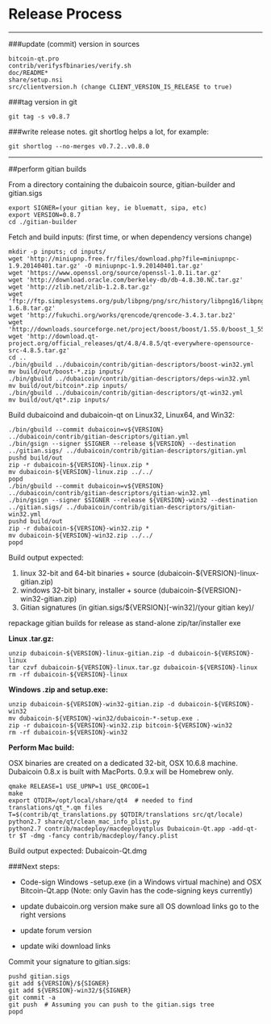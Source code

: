 Release Process
====================

* * *

###update (commit) version in sources


	bitcoin-qt.pro
	contrib/verifysfbinaries/verify.sh
	doc/README*
	share/setup.nsi
	src/clientversion.h (change CLIENT_VERSION_IS_RELEASE to true)

###tag version in git

	git tag -s v0.8.7

###write release notes. git shortlog helps a lot, for example:

	git shortlog --no-merges v0.7.2..v0.8.0

* * *

##perform gitian builds

 From a directory containing the dubaicoin source, gitian-builder and gitian.sigs
  
	export SIGNER=(your gitian key, ie bluematt, sipa, etc)
	export VERSION=0.8.7
	cd ./gitian-builder

 Fetch and build inputs: (first time, or when dependency versions change)

	mkdir -p inputs; cd inputs/
	wget 'http://miniupnp.free.fr/files/download.php?file=miniupnpc-1.9.20140401.tar.gz' -O miniupnpc-1.9.20140401.tar.gz'
	wget 'https://www.openssl.org/source/openssl-1.0.1i.tar.gz'
	wget 'http://download.oracle.com/berkeley-db/db-4.8.30.NC.tar.gz'
	wget 'http://zlib.net/zlib-1.2.8.tar.gz'
	wget 'ftp://ftp.simplesystems.org/pub/libpng/png/src/history/libpng16/libpng-1.6.8.tar.gz'
	wget 'http://fukuchi.org/works/qrencode/qrencode-3.4.3.tar.bz2'
	wget 'http://downloads.sourceforge.net/project/boost/boost/1.55.0/boost_1_55_0.tar.bz2'
	wget 'http://download.qt-project.org/official_releases/qt/4.8/4.8.5/qt-everywhere-opensource-src-4.8.5.tar.gz'
	cd ..
	./bin/gbuild ../dubaicoin/contrib/gitian-descriptors/boost-win32.yml
	mv build/out/boost-*.zip inputs/
	./bin/gbuild ../dubaicoin/contrib/gitian-descriptors/deps-win32.yml
	mv build/out/bitcoin*.zip inputs/
	./bin/gbuild ../dubaicoin/contrib/gitian-descriptors/qt-win32.yml
	mv build/out/qt*.zip inputs/

 Build dubaicoind and dubaicoin-qt on Linux32, Linux64, and Win32:
  
	./bin/gbuild --commit dubaicoin=v${VERSION} ../dubaicoin/contrib/gitian-descriptors/gitian.yml
	./bin/gsign --signer $SIGNER --release ${VERSION} --destination ../gitian.sigs/ ../dubaicoin/contrib/gitian-descriptors/gitian.yml
	pushd build/out
	zip -r dubaicoin-${VERSION}-linux.zip *
	mv dubaicoin-${VERSION}-linux.zip ../../
	popd
	./bin/gbuild --commit dubaicoin=v${VERSION} ../dubaicoin/contrib/gitian-descriptors/gitian-win32.yml
	./bin/gsign --signer $SIGNER --release ${VERSION}-win32 --destination ../gitian.sigs/ ../dubaicoin/contrib/gitian-descriptors/gitian-win32.yml
	pushd build/out
	zip -r dubaicoin-${VERSION}-win32.zip *
	mv dubaicoin-${VERSION}-win32.zip ../../
	popd

  Build output expected:

  1. linux 32-bit and 64-bit binaries + source (dubaicoin-${VERSION}-linux-gitian.zip)
  2. windows 32-bit binary, installer + source (dubaicoin-${VERSION}-win32-gitian.zip)
  3. Gitian signatures (in gitian.sigs/${VERSION}[-win32]/(your gitian key)/

repackage gitian builds for release as stand-alone zip/tar/installer exe

**Linux .tar.gz:**

	unzip dubaicoin-${VERSION}-linux-gitian.zip -d dubaicoin-${VERSION}-linux
	tar czvf dubaicoin-${VERSION}-linux.tar.gz dubaicoin-${VERSION}-linux
	rm -rf dubaicoin-${VERSION}-linux

**Windows .zip and setup.exe:**

	unzip dubaicoin-${VERSION}-win32-gitian.zip -d dubaicoin-${VERSION}-win32
	mv dubaicoin-${VERSION}-win32/dubaicoin-*-setup.exe .
	zip -r dubaicoin-${VERSION}-win32.zip bitcoin-${VERSION}-win32
	rm -rf dubaicoin-${VERSION}-win32

**Perform Mac build:**

  OSX binaries are created on a dedicated 32-bit, OSX 10.6.8 machine.
  Dubaicoin 0.8.x is built with MacPorts.  0.9.x will be Homebrew only.

	qmake RELEASE=1 USE_UPNP=1 USE_QRCODE=1
	make
	export QTDIR=/opt/local/share/qt4  # needed to find translations/qt_*.qm files
	T=$(contrib/qt_translations.py $QTDIR/translations src/qt/locale)
	python2.7 share/qt/clean_mac_info_plist.py
	python2.7 contrib/macdeploy/macdeployqtplus Dubaicoin-Qt.app -add-qt-tr $T -dmg -fancy contrib/macdeploy/fancy.plist

 Build output expected: Dubaicoin-Qt.dmg

###Next steps:

* Code-sign Windows -setup.exe (in a Windows virtual machine) and
  OSX Bitcoin-Qt.app (Note: only Gavin has the code-signing keys currently)

* update dubaicoin.org version
  make sure all OS download links go to the right versions

* update forum version

* update wiki download links

Commit your signature to gitian.sigs:

	pushd gitian.sigs
	git add ${VERSION}/${SIGNER}
	git add ${VERSION}-win32/${SIGNER}
	git commit -a
	git push  # Assuming you can push to the gitian.sigs tree
	popd

